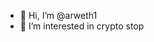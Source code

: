 - 👋 Hi, I’m @arweth1
- 👀 I’m interested in crypto
  stop

<!---
arweth1/arweth1 is a ✨ special ✨ repository because its `README.md` (this file) appears on your GitHub profile.
You can click the Preview link to take a look at your changes.
--->
